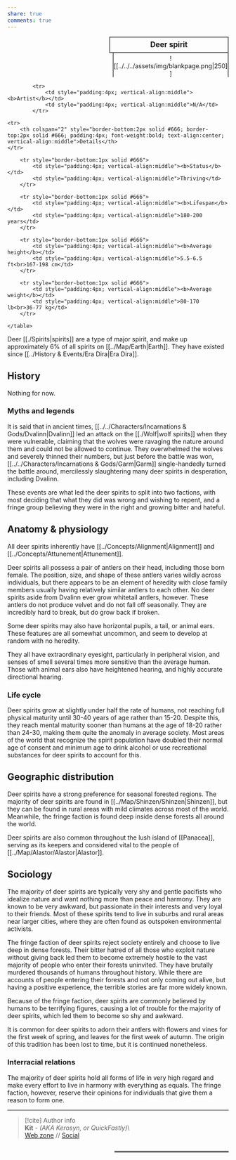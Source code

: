 ```yaml
---  
share: true  
comments: true  
---  
```

  
<div>  
  <span style="float:right; width:260px; margin-left:14px; border:2px solid #666; line-height:1.5; font-size:larger; font-weight:bold; text-align:center; padding:4px">Deer spirit</span>  
  </div>  
  
  <span style="float:right; clear:right; width:260px; margin-left:14px; border-left:2px solid #666; border-right:2px solid #666; border-collapse:collapse; text-align:center; padding-top:4px">![[../../../assets/img/blankpage.png|250]]</span>  
  
  <div class="" style="float:right; clear:right">  
    <table class="" style="float:right; clear:right; width:260px; margin-left:14px; margin-bottom:7px; border:2px solid #666; border-collapse:collapse; line-height:1.5; font-size:small">  
			  
			<tr>  
				<td style="padding:4px; vertical-align:middle"><b>Artist</b></td>  
				<td style="padding:4px; vertical-align:middle">N/A</td>  
			</tr>  
	  
	<tr>  
		<th colspan="2" style="border-bottom:2px solid #666; border-top:2px solid #666; padding:4px; font-weight:bold; text-align:center; vertical-align:middle">Details</th>  
	</tr>  
	  
		<tr style="border-bottom:1px solid #666">  
			<td style="padding:4px; vertical-align:middle"><b>Status</b></td>  
			<td style="padding:4px; vertical-align:middle">Thriving</td>  
		</tr>  
	  
		<tr style="border-bottom:1px solid #666">  
			<td style="padding:4px; vertical-align:middle"><b>Lifespan</b></td>  
			<td style="padding:4px; vertical-align:middle">180-200 years</td>  
		</tr>  
	  
		<tr style="border-bottom:1px solid #666">  
			<td style="padding:4px; vertical-align:middle"><b>Average height</b></td>  
			<td style="padding:4px; vertical-align:middle">5.5-6.5 ft<br>167-198 cm</td>  
		</tr>  
		  
		<tr style="border-bottom:1px solid #666">  
			<td style="padding:4px; vertical-align:middle"><b>Average weight</b></td>  
			<td style="padding:4px; vertical-align:middle">80-170 lb<br>36-77 kg</td>  
		</tr>  
		  
    </table>  
  </div>  
  
Deer [[./Spirits|spirits]] are a type of major spirit, and make up approximately 6% of all spirits on [[../Map/Earth|Earth]]. They have existed since [[../History & Events/Era Dira|Era Dira]].  
  
## History  
  
Nothing for now.  
  
### Myths and legends  
  
It is said that in ancient times, [[../../Characters/Incarnations & Gods/Dvalinn|Dvalinn]] led an attack on the [[./Wolf|wolf spirits]] when they were vulnerable, claiming that the wolves were ravaging the nature around them and could not be allowed to continue. They overwhelmed the wolves and severely thinned their numbers, but just before the battle was won, [[../../Characters/Incarnations & Gods/Garm|Garm]] single-handedly turned the battle around, mercilessly slaughtering many deer spirits in desperation, including Dvalinn.  
  
These events are what led the deer spirits to split into two factions, with most deciding that what they did was wrong and wishing to repent, and a fringe group believing they were in the right and growing bitter and hateful.  
  
## Anatomy & physiology  
  
All deer spirits inherently have [[../Concepts/Alignment|Alignment]] and [[../Concepts/Attunement|Attunement]].  
  
Deer spirits all possess a pair of antlers on their head, including those born female. The position, size, and shape of these antlers varies wildly across individuals, but there appears to be an element of heredity with close family members usually having relatively similar antlers to each other. No deer spirits aside from Dvalinn ever grow whitetail antlers, however. These antlers do not produce velvet and do not fall off seasonally. They are incredibly hard to break, but do grow back if broken.  
  
Some deer spirits may also have horizontal pupils, a tail, or animal ears. These features are all somewhat uncommon, and seem to develop at random with no heredity.  
  
They all have extraordinary eyesight, particularly in peripheral vision, and senses of smell several times more sensitive than the average human. Those with animal ears also have heightened hearing, and highly accurate directional hearing.  
  
### Life cycle  
  
Deer spirits grow at slightly under half the rate of humans, not reaching full physical maturity until 30-40 years of age rather than 15-20. Despite this, they reach mental maturity sooner than humans at the age of 18-20 rather than 24-30, making them quite the anomaly in average society. Most areas of the world that recognize the spirit population have doubled their normal age of consent and minimum age to drink alcohol or use recreational substances for deer spirits to account for this.  
  
## Geographic distribution  
  
Deer spirits have a strong preference for seasonal forested regions. The majority of deer spirits are found in [[../Map/Shinzen/Shinzen|Shinzen]], but they can be found in rural areas with mild climates across most of the world. Meanwhile, the fringe faction is found deep inside dense forests all around the world.  
  
Deer spirits are also common throughout the lush island of [[Panacea]], serving as its keepers and considered vital to the people of [[../Map/Alastor/Alastor|Alastor]].  
  
## Sociology  
  
The majority of deer spirits are typically very shy and gentle pacifists who idealize nature and want nothing more than peace and harmony. They are known to be very awkward, but passionate in their interests and very loyal to their friends. Most of these spirits tend to live in suburbs and rural areas near larger cities, where they are often found as outspoken environmental activists.  
  
The fringe faction of deer spirits reject society entirely and choose to live deep in dense forests. Their bitter hatred of all those who exploit nature without giving back led them to become extremely hostile to the vast majority of people who enter their forests uninvited. They have brutally murdered thousands of humans throughout history. While there are accounts of people entering their forests and not only coming out alive, but having a positive experience, the terrible stories are far more widely known.  
  
Because of the fringe faction, deer spirits are commonly believed by humans to be terrifying figures, causing a lot of trouble for the majority of deer spirits, which led them to become so shy and awkward.  
  
It is common for deer spirits to adorn their antlers with flowers and vines for the first week of spring, and leaves for the first week of autumn. The origin of this tradition has been lost to time, but it is continued nonetheless.  
  
### Interracial relations  
  
The majority of deer spirits hold all forms of life in very high regard and make every effort to live in harmony with everything as equals. The fringe faction, however, reserve their opinions for individuals that give them a reason to form one.  
  
-----  
> [!cite] Author info  
> **Kit** - *(AKA Kerosyn, or QuickFastly)*\  
> [Web zone](https://kerosyn.link) // [Social](https://a.tripulse.link/@kit)